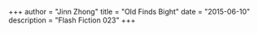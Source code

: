 +++
author = "Jinn Zhong"
title = "Old Finds Bight"
date = "2015-06-10"
description = "Flash Fiction 023"
+++
